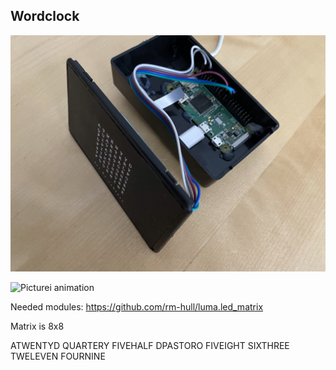 ## Wordclock

![Picture](worldclock01.jpeg)

![Picturei animation ](worldclock.gif)



Needed modules:
https://github.com/rm-hull/luma.led_matrix


Matrix is 8x8

ATWENTYD
QUARTERY
FIVEHALF
DPASTORO
FIVEIGHT
SIXTHREE
TWELEVEN
FOURNINE


